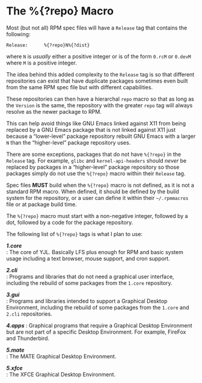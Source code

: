 The %{?repo} Macro
==================

Most (but not all) RPM spec files will have a `Release` tag that contains
the following:

    Release:      %{?repo}N%{?dist}


where `N` is *usually* either a positive integer or is of the form
`0.rcM` or `0.devM` where `M` is a positive integer.

The idea behind this added complexity to the `Release` tag is so that
different repositories can exist that have duplicate packages sometimes
even built from the same RPM spec file but with different capabilities.

These repositories can then have a hierarchal `repo` macro so that as
long as the `Version` is the same, the repository with the greater
`repo` tag will always resolve as the newer package to RPM.

This can help avoid things like GNU Emacs linked against X11 from being
replaced by a GNU Emacs package that is not linked against X11 just
because a “lower-level” package repository rebuilt GNU Emacs with a
larger `N` than the “higher-level” package repository uses.

There are some exceptions, packages that do not have `%{?repo}` in the
`Release` tag. For example, `glibc` and `kernel-api-headers` should
*never* be replaced by packages in a “higher-level” package repository
so those packages simply do not use the `%{?repo}` macro within their
`Release` tag.

Spec files __MUST__ build when the `%{?repo}` macro is not defined, as
it is not a standard RPM macro. When defined, it should be defined by
the build system for the repository, or a user can define it within
their `~/.rpmmacros` file or at package build time.

The `%{?repo}` macro must start with a non-negative integer, followed
by a dot, followed by a code for the package repository.

The following list of `%{?repo}` tags is what I plan to use:

___1.core___  
: The core of YJL. Basically LFS plus enough for RPM and basic system
usage including a text browser, mouse support, and cron support.

___2.cli___  
: Programs and libraries that do not need a graphical user interface,
including the rebuild of some packages from the `1.core` repository.

___3.gui___  
: Programs and libraries intended to support a Graphical Desktop
Environment, including the rebuild of some packages from the `1.core`
and `2.cli` repositories.

___4.apps___
: Graphical programs that require a Graphical Desktop Environment but
are not part of a specific Desktop Environment. For example, FireFox
and Thunderbird.

___5.mate___  
: The MATE Graphical Desktop Environment.

___5.xfce___  
: The XFCE Graphical Desktop Environment.
